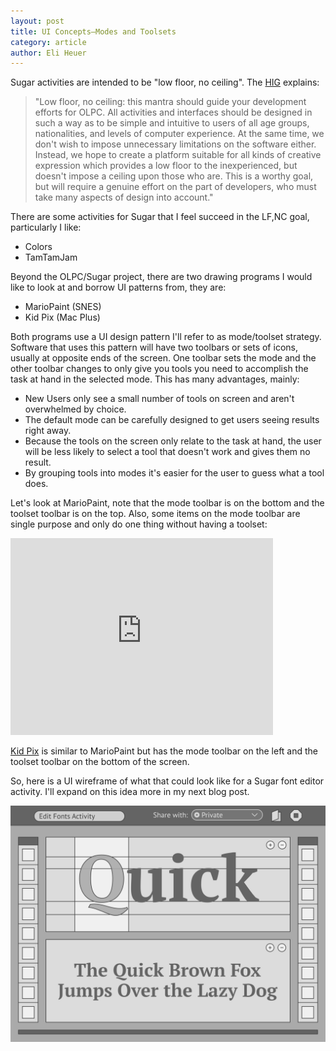 ```yaml
---
layout: post
title: UI Concepts—Modes and Toolsets
category: article
author: Eli Heuer
---
```


Sugar activities are intended to be "low floor, no ceiling". The [HIG](http://wiki.laptop.org/go/OLPC_Human_Interface_Guidelines) explains:

>"Low floor, no ceiling: this mantra should guide your development efforts for OLPC. All activities and interfaces should be designed in such a way as to be simple and intuitive to users of all age groups, nationalities, and levels of computer experience. At the same time, we don't wish to impose unnecessary limitations on the software either. Instead, we hope to create a platform suitable for all kinds of creative expression which provides a low floor to the inexperienced, but doesn't impose a ceiling upon those who are. This is a worthy goal, but will require a genuine effort on the part of developers, who must take many aspects of design into account."

There are some activities for Sugar that I feel succeed in the LF,NC goal, particularly I like:

* Colors
* TamTamJam

Beyond the OLPC/Sugar project, there are two drawing  programs I would like to look at and borrow UI patterns from, they are:

* MarioPaint (SNES)
* Kid Pix (Mac Plus)

Both programs use a UI design pattern I'll refer to as mode/toolset strategy. Software that uses this pattern will have two toolbars or sets of icons, usually at opposite ends of the screen. One toolbar sets the mode and the other toolbar changes to only give you tools you need to accomplish the task at hand in the selected mode. This has many advantages, mainly:

* New Users only see a small number of tools on screen and aren't overwhelmed by choice. 
* The default mode can be carefully designed to get users seeing results right away. 
* Because the tools on the screen only relate to the task at hand, the user will be less likely to select a tool that doesn't work and gives them no result.
* By grouping tools into modes it's easier for the user to guess what a tool does. 

Let's look at MarioPaint, note that the mode toolbar is on the bottom and the toolset toolbar is on the top. Also, some items on the mode toolbar are single purpose and only do one thing without having a toolset:

<iframe width="420" height="315" src="https://www.youtube.com/embed/z99vk2qB-lo" frameborder="0" allowfullscreen></iframe>

[Kid Pix](https://jamesfriend.com.au/pce-js/) is similar to MarioPaint but has the mode toolbar on the left and the toolset toolbar on the bottom of the screen. 

So, here is a UI wireframe of what that could look like for a Sugar font editor activity. I'll expand on this idea more in my next blog post. 

![wireframe of the 'Workspaces and Toolsets' UI concept ](files/img/wireframe_concept_01_basic.svg)
